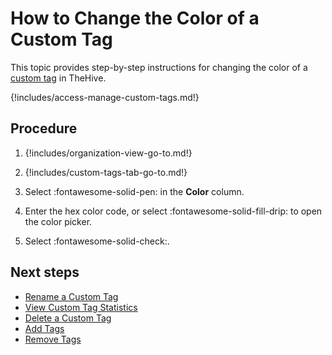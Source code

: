 # How to Change the Color of a Custom Tag

This topic provides step-by-step instructions for changing the color of a [custom tag](about-custom-tags.md) in TheHive.

{!includes/access-manage-custom-tags.md!}

<h2>Procedure</h2>

1. {!includes/organization-view-go-to.md!}

2. {!includes/custom-tags-tab-go-to.md!}

3. Select :fontawesome-solid-pen: in the **Color** column.

4. Enter the hex color code, or select :fontawesome-solid-fill-drip: to open the color picker.

5. Select :fontawesome-solid-check:.

<h2>Next steps</h2>

* [Rename a Custom Tag](rename-a-custom-tag.md)
* [View Custom Tag Statistics](view-custom-tag-statistics.md)
* [Delete a Custom Tag](delete-a-custom-tag.md)
* [Add Tags](../../../analyst-corner/cases/tags/add-tags.md)
* [Remove Tags](../../../analyst-corner/cases/tags/remove-tags.md)
